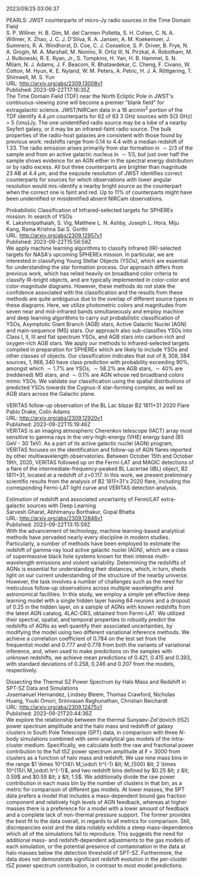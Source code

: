 2023/09/25 03:06:37  

PEARLS: JWST counterparts of micro-Jy radio sources in the Time Domain
  Field  
S. P. Willner, H. B. Gim, M. del Carmen Polletta, S. H. Cohen, C. N. A. Willmer, X. Zhao, J. C. J. D'Silva, R. A. Jansen, A. M. Koekemoer, J. Summers, R. A. Windhorst, D. Coe, C. J. Conselice, S. P. Driver, B. Frye, N. A. Grogin, M. A. Marshall, M. Nonino, R. Ortiz III, N. Pirzkal, A. Robotham, M. J. Rutkowski, R. E. Ryan, Jr., S. Tompkins, H. Yan, H. B. Hammel, S. N. Milam, N. J. Adams, J. F. Beacom, R. Bhatawdekar, C. Cheng, F. Civano, W. Cotton, M. Hyun, K. E. Nyland, W. M. Peters, A. Petric, H. J. A. Röttgering, T. Shimwell, M. S. Yun  
URL: http://arxiv.org/abs/2309.13008v1  
Published: 2023-09-22T17:16:35Z  
  The Time Domain Field (TDF) near the North Ecliptic Pole in JWST's continuous-viewing zone will become a premier "blank field" for extragalactic science. JWST/NIRCam data in a 16 arcmin$^2$ portion of the TDF identify 4.4 $\mu$m counterparts for 62 of 63 3 GHz sources with S(3 GHz) &gt; 5 {\mu}Jy. The one unidentified radio source may be a lobe of a nearby Seyfert galaxy, or it may be an infrared-faint radio source. The bulk properties of the radio-host galaxies are consistent with those found by previous work: redshifts range from 0.14 to 4.4 with a median redshift of 1.33. The radio emission arises primarily from star formation in $\sim 2/3$ of the sample and from an active galactic nucleus in $\sim 1/3$, but just over half the sample shows evidence for an AGN either in the spectral energy distribution or by radio excess. All but three counterparts are brighter than magnitude 23 AB at 4.4 $\mu$m, and the exquisite resolution of JWST identifies correct counterparts for sources for which observations with lower angular resolution would mis-identify a nearby bright source as the counterpart when the correct one is faint and red. Up to 11% of counterparts might have been unidentified or misidentified absent NIRCam observations.   

Probabilistic Classification of Infrared-selected targets for SPHEREx
  mission: In search of YSOs  
K. Lakshmipathaiah, S. Vig, Matthew L. N. Ashby, Joseph L. Hora, Miju Kang, Rama Krishna Sai S. Gorthi  
URL: http://arxiv.org/abs/2309.12957v1  
Published: 2023-09-22T15:56:58Z  
  We apply machine learning algorithms to classify Infrared (IR)-selected targets for NASA's upcoming SPHEREx mission. In particular, we are interested in classifying Young Stellar Objects (YSOs), which are essential for understanding the star formation process. Our approach differs from previous work, which has relied heavily on broadband color criteria to classify IR-bright objects, and are typically implemented in color-color and color-magnitude diagrams. However, these methods do not state the confidence associated with the classification and the results from these methods are quite ambiguous due to the overlap of different source types in these diagrams. Here, we utilize photometric colors and magnitudes from seven near and mid-infrared bands simultaneously and employ machine and deep learning algorithms to carry out probabilistic classification of YSOs, Asymptotic Giant Branch (AGB) stars, Active Galactic Nuclei (AGN) and main-sequence (MS) stars. Our approach also sub-classifies YSOs into Class I, II, III and flat spectrum YSOs, and AGB stars into carbon-rich and oxygen-rich AGB stars. We apply our methods to infrared-selected targets compiled in preparation for SPHEREx which are likely to include YSOs and other classes of objects. Our classification indicates that out of $8,308,384$ sources, $1,966,340$ have class prediction with probability exceeding $90\%$, amongst which $\sim 1.7\%$ are YSOs, $\sim 58.2\%$ are AGB stars, $\sim 40\%$ are (reddened) MS stars, and $\sim 0.1\%$ are AGN whose red broadband colors mimic YSOs. We validate our classification using the spatial distributions of predicted YSOs towards the Cygnus-X star-forming complex, as well as AGB stars across the Galactic plane.   

VERITAS follow-up observation of the BL Lac blazar B2 1811+31 2020 Flare  
Pablo Drake, Colin Adams  
URL: http://arxiv.org/abs/2309.12920v1  
Published: 2023-09-22T15:19:46Z  
  VERITAS is an imaging atmospheric Cherenkov telescope (IACT) array most sensitive to gamma rays in the very-high-energy (VHE) energy band (85 GeV - 30 TeV). As a part of its active galactic nuclei (AGN) program, VERITAS focuses on the identification and follow-up of AGN flares reported by other multiwavelength observatories. Between October 15th and October 19th, 2020, VERITAS followed up on the Fermi-LAT and MAGIC detections of a flare of the intermediate-frequency-peaked BL Lacertae (IBL) object, B2 1811+31, located at a redshift of z=0.117. In this work, we present preliminary scientific results from the analysis of B2 1811+31's 2020 flare, including the corresponding Fermi-LAT light curve and VERITAS detection analysis.   

Estimation of redshift and associated uncertainty of Fermi/LAT
  extra-galactic sources with Deep Learning  
Sarvesh Gharat, Abhimanyu Borthakur, Gopal Bhatta  
URL: http://arxiv.org/abs/2309.12846v1  
Published: 2023-09-22T13:15:59Z  
  With the advancement of technology, machine learning-based analytical methods have pervaded nearly every discipline in modern studies. Particularly, a number of methods have been employed to estimate the redshift of gamma-ray loud active galactic nuclei (AGN), which are a class of supermassive black hole systems known for their intense multi-wavelength emissions and violent variability. Determining the redshifts of AGNs is essential for understanding their distances, which, in turn, sheds light on our current understanding of the structure of the nearby universe. However, the task involves a number of challenges such as the need for meticulous follow-up observations across multiple wavelengths and astronomical facilities. In this study, we employ a simple yet effective deep learning model with a single hidden layer having $64$ neurons and a dropout of 0.25 in the hidden layer, on a sample of AGNs with known redshifts from the latest AGN catalog, 4LAC-DR3, obtained from Fermi-LAT. We utilized their spectral, spatial, and temporal properties to robustly predict the redshifts of AGNs as well quantify their associated uncertainties, by modifying the model using two different variational inference methods. We achieve a correlation coefficient of 0.784 on the test set from the frequentist model and 0.777 and 0.778 from both the variants of variational inference, and, when used to make predictions on the samples with unknown redshifts, we achieve mean predictions of 0.421, 0.415 and 0.393, with standard deviations of 0.258, 0.246 and 0.207 from the models, respectively.   

Dissecting the Thermal SZ Power Spectrum by Halo Mass and Redshift in
  SPT-SZ Data and Simulations  
Josemanuel Hernandez, Lindsey Bleem, Thomas Crawford, Nicholas Huang, Yuuki Omori, Srinivasan Raghunathan, Christian Reichardt  
URL: http://arxiv.org/abs/2309.12475v1  
Published: 2023-09-21T20:44:36Z  
  We explore the relationship between the thermal Sunyaev-Zel'dovich (tSZ) power spectrum amplitude and the halo mass and redshift of galaxy clusters in South Pole Telescope (SPT) data, in comparison with three $N$-body simulations combined with semi-analytical gas models of the intra-cluster medium. Specifically, we calculate both the raw and fractional power contribution to the full tSZ power spectrum amplitude at $\ell = 3000$ from clusters as a function of halo mass and redshift. We use nine mass bins in the range $1 \times 10^{14}\ M_\odot\ h^{-1} &lt; M_{500} &lt; 2 \times 10^{15}\ M_\odot\ h^{-1}$, and two redshift bins defined by $0.25 &lt; z &lt; 0.59$ and $0.59 &lt; z &lt; 1.5$. We additionally divide the raw power contribution in each mass bin by the number of clusters in that bin, as a metric for comparison of different gas models. At lower masses, the SPT data prefers a model that includes a mass-dependent bound gas fraction component and relatively high levels of AGN feedback, whereas at higher masses there is a preference for a model with a lower amount of feedback and a complete lack of non-thermal pressure support. The former provides the best fit to the data overall, in regards to all metrics for comparison. Still, discrepancies exist and the data notably exhibits a steep mass-dependence which all of the simulations fail to reproduce. This suggests the need for additional mass- and redshift-dependent adjustments to the gas models of each simulation, or the potential presence of contamination in the data at halo masses below the detection threshold of SPT-SZ. Furthermore, the data does not demonstrate significant redshift evolution in the per-cluster tSZ power spectrum contribution, in contrast to most model predictions.   

